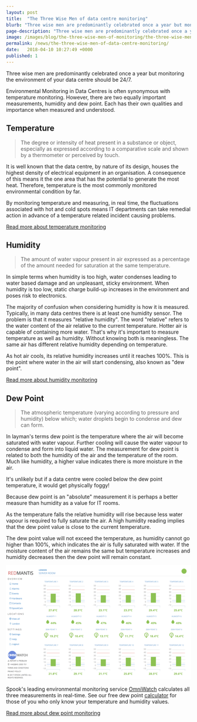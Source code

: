 ```yaml
---
layout: post
title:  "The Three Wise Men of data centre monitoring"
blurb: "Three wise men are predominantly celebrated once a year but monitoring the environment of your data centre should be 24/7."
page-description: "Three wise men are predominantly celebrated once a year but monitoring the environment of your data centre should be 24/7."
image: /images/blog/the-three-wise-men-of-monitoring/the-three-wise-men-of-monitoring.jpeg
permalink: /news/the-three-wise-men-of-data-centre-monitoring/
date:   2018-04-10 10:27:49 +0000
published: 1
---
```


Three wise men are predominantly celebrated once a year but monitoring the environment of your data centre should be 24/7.

Environmental Monitoring in Data Centres is often synonymous with temperature monitoring. However, there are two equally important measurements, humidity and dew point. Each has their own qualities and importance when measured and understood.

## Temperature

> The degree or intensity of heat present in a substance or object, especially as expressed according to a comparative scale and shown by a thermometer or perceived by touch.

It is well known that the data centre, by nature of its design, houses the highest density of electrical equipment in an organisation. A consequence of this means it the one area that has the potential to generate the most heat. Therefore, temperature is the most commonly monitored environmental condition by far.

By monitoring temperature and measuring, in real time, the fluctuations associated with hot and cold spots means IT departments can take remedial action in advance of a temperature related incident causing problems.

<a class="button is-center" href="/monitoring/environmental/temperature">Read more about temperature monitoring</a>

## Humidity

> The amount of water vapour present in air expressed as a percentage of the amount needed for saturation at the same temperature.

In simple terms when humidity is too high, water condenses leading to water based damage and an unpleasant, sticky environment. When humidity is too low, static charge build-up increases in the environment and poses risk to electronics.

The majority of confusion when considering humidity is how it is measured. Typically, in many data centres there is at least one humidity sensor. The problem is that it measures "relative humidity". The word "relative" refers to the water content of the air relative to the current temperature. Hotter air is capable of containing more water. That's why it's important to measure temperature as well as humidity. Without knowing both is meaningless. The same air has different relative humidity depending on temperature.

As hot air cools, its relative humidity increases until it reaches 100%. This is the point where water in the air will start condensing, also known as "dew point".

<a class="button is-center" href="/monitoring/environmental/humidity">Read more about humidity monitoring</a>

## Dew Point

> The atmospheric temperature (varying according to pressure and humidity) below which; water droplets begin to condense and dew can form.

In layman's terms dew point is the temperature where the air will become saturated with water vapour. Further cooling will cause the water vapour to condense and form into liquid water. The measurement for dew point is related to both the humidity of the air and the temperature of the room. Much like humidity, a higher value indicates there is more moisture in the air.

It's unlikely but if a data centre were cooled below the dew point temperature, it would get physically foggy!

Because dew point is an "absolute" measurement it is perhaps a better measure than humidity as a value for IT rooms.

As the temperature falls the relative humidity will rise because less water vapour is required to fully saturate the air. A high humidity reading implies that the dew point value is close to the current temperature.

The dew point value will not exceed the temperature, as humidity cannot go higher than 100%, which indicates the air is fully saturated with water. If the moisture content of the air remains the same but temperature increases and humidity decreases then the dew point will remain constant.

![temperature-humidity-dewpoint-monitoring](/images/blog/the-three-wise-men-of-monitoring/temperature-humidity-dewpoint-monitoring.png)

Spook's leading environmental monitoring service [OmniWatch](/monitoring/it-rooms-and-facilities) calculates all three measurements in real-time. See our free dew point [calculator](/monitoring/environmental/dewpoint/#dew-point-calculator) for those of you who only know your temperature and humidity values.

<a class="button is-center" href="/monitoring/environmental/dewpoint">Read more about dew point monitoring</a>

